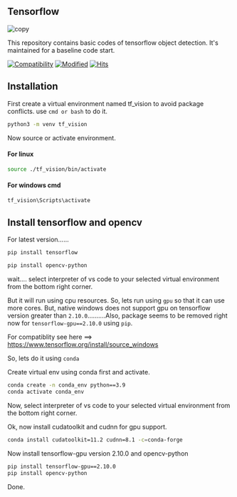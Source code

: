 ##  Tensorflow
![copy](https://www.tensorflow.org/images/tf_logo_horizontal.png)
 
 This repository contains basic codes of tensorflow object detection. It's maintained for a baseline code start.

[![Compatibility](https://img.shields.io/badge/python-3.12-brightgreen.svg)](https://www.python.org/)
[![Modified](https://img.shields.io/badge/Coverage-working-red)](machine-vision)
[![Hits](https://hits.sh/github.com/Onnesok/machine-vision.svg)](https://hits.sh/github.com/Onnesok/machine-vision/)
## Installation

First create a virtual environment named tf_vision to avoid package conflicts. use ``cmd or bash`` to do it.

```bash
python3 -m venv tf_vision
```
Now source or activate environment.
#### For linux

```bash
source ./tf_vision/bin/activate
```

#### For windows cmd

```bash
tf_vision\Scripts\activate
```

## Install tensorflow and opencv
For latest version......
```bash
pip install tensorflow
```
```bash
pip install opencv-python
```

wait.... select interpreter of vs code to your selected virtual environment from the bottom right corner.

But it will run using cpu resources. So, lets run using ``gpu`` so that it can use more cores.
But, native windows does not support gpu on tensorflow version greater than ``2.10.0``..........Also, package seems to be removed right now for ``tensorflow-gpu==2.10.0`` using ``pip``. 

For compatiblity see here ==> https://www.tensorflow.org/install/source_windows

So, lets do it using ``conda``

Create virtual env using conda first and activate.
```bash
conda create -n conda_env python==3.9
conda activate conda_env
```
Now, select interpreter of vs code to your selected virtual environment from the bottom right corner.

Ok, now install cudatoolkit and cudnn for gpu support.
```bash
conda install cudatoolkit=11.2 cudnn=8.1 -c=conda-forge
```
Now install tensorflow-gpu version 2.10.0 and opencv-python
```bash
pip install tensorflow-gpu==2.10.0
pip install opencv-python
```
Done.
